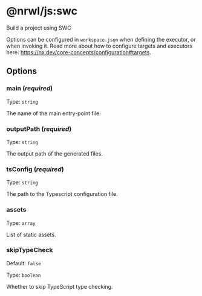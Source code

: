 # @nrwl/js:swc

Build a project using SWC

Options can be configured in `workspace.json` when defining the executor, or when invoking it. Read more about how to configure targets and executors here: https://nx.dev/core-concepts/configuration#targets.

## Options

### main (_**required**_)

Type: `string`

The name of the main entry-point file.

### outputPath (_**required**_)

Type: `string`

The output path of the generated files.

### tsConfig (_**required**_)

Type: `string`

The path to the Typescript configuration file.

### assets

Type: `array`

List of static assets.

### skipTypeCheck

Default: `false`

Type: `boolean`

Whether to skip TypeScript type checking.

